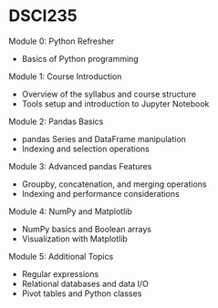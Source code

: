 # DSCI235

Module 0: Python Refresher
- Basics of Python programming

Module 1: Course Introduction
- Overview of the syllabus and course structure
- Tools setup and introduction to Jupyter Notebook

Module 2: Pandas Basics
- pandas Series and DataFrame manipulation
- Indexing and selection operations

Module 3: Advanced pandas Features
- Groupby, concatenation, and merging operations
- Indexing and performance considerations

Module 4: NumPy and Matplotlib
- NumPy basics and Boolean arrays
- Visualization with Matplotlib

Module 5: Additional Topics
- Regular expressions
- Relational databases and data I/O
- Pivot tables and Python classes
